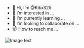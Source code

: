 - 👋 Hi, I’m @KikxS25
- 👀 I’m interested in ...
- 🌱 I’m currently learning ...
- 💞️ I’m looking to collaborate on ...
- 📫 How to reach me ...

<!---
KikxS25/KikxS25 is a ✨ special ✨ repository because its `README.md` (this file) appears on your GitHub profile.
You can click the Preview link to take a look at your changes.
--->

![Image text](https://github.com/KikxS25/Audiencias/blob/main/Forms/Img/tribalwolf.png?style=centerme)
